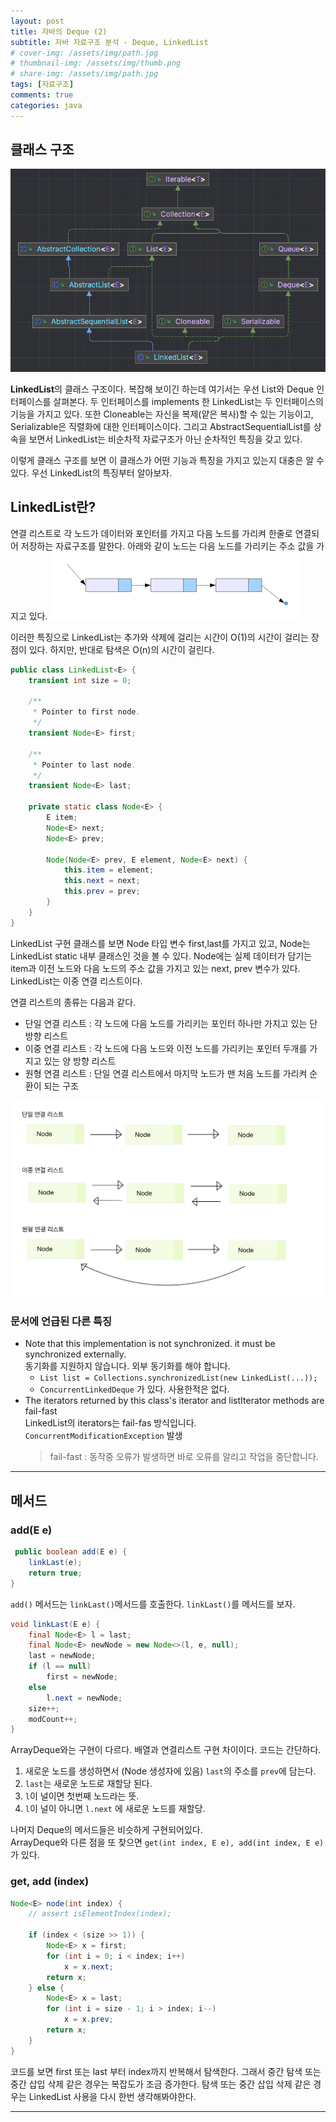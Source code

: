 ```yaml
---
layout: post
title: 자바의 Deque (2)
subtitle: 자바 자료구조 분석 - Deque, LinkedList
# cover-img: /assets/img/path.jpg
# thumbnail-img: /assets/img/thumb.png
# share-img: /assets/img/path.jpg
tags: [자료구조]
comments: true
categories: java
---
```



## 클래스 구조
![java-deque-2-picture-1.png](..%2F..%2Fassets%2Fimg%2Fposts%2Fjava-deque-2-picture-1.png)

**LinkedList**의 클래스 구조이다. 복잡해 보이긴 하는데 여기서는 우선 List와 Deque 인터페이스를 살펴본다.
두 인터페이스를 implements 한 LinkedList는 두 인터페이스의 기능을 가지고 있다.
또한 Cloneable는 자신을 복제(얕은 복사)할 수 있는 기능이고, Serializable은 직렬화에 대한 인터페이스이다.
그리고 AbstractSequentialList를 상속을 보면서 LinkedList는 비순차적 자료구조가 아닌 
순차적인 특징을 갖고 있다.  

이렇게 클래스 구조를 보면 이 클래스가 어떤 기능과 특징을 가지고 있는지 대충은 알 수 있다.
우선 LinkedList의 특징부터 알아보자.

## LinkedList란?
연결 리스트로 각 노드가 데이터와 포인터를 가지고 다음 노드를 가리켜 한줄로 연결되어 저장하는 자료구조를 말한다.
아래와 같이 노드는 다음 노드를 가리키는 주소 값을 가지고 있다.
![java-deque-2-picture-2.png](..%2F..%2Fassets%2Fimg%2Fposts%2Fjava-deque-2-picture-2.png)

이러한 특징으로 LinkedList는 추가와 삭제에 걸리는 시간이 O(1)의 시간이 걸리는 장점이 있다. 하지만, 반대로
탐색은 O(n)의 시간이 걸린다.

```java
public class LinkedList<E> {
    transient int size = 0;

    /**
     * Pointer to first node.
     */
    transient Node<E> first;

    /**
     * Pointer to last node.
     */
    transient Node<E> last;

    private static class Node<E> {
        E item;
        Node<E> next;
        Node<E> prev;

        Node(Node<E> prev, E element, Node<E> next) {
            this.item = element;
            this.next = next;
            this.prev = prev;
        }
    }
}


```
LinkedList 구현 클래스를 보면 Node 타입 변수 first,last를 가지고 있고, Node는 LinkedList static 내부 클래스인 것을 볼 수 있다.
Node에는 실제 데이터가 담기는 item과 이전 노드와 다음 노드의 주소 값을 가지고 있는 next, prev 변수가 있다.
LinkedList는 이중 연결 리스트이다.

연결 리스트의 종류는 다음과 같다.  
- 단일 연결 리스트 : 각 노드에 다음 노드를 가리키는 포인터 하나만 가지고 있는 단 방향 리스트  
- 이중 연결 리스트 : 각 노드에 다음 노드와 이전 노드를 가리키는 포인터 두개를 가지고 있는 양 방향 리스트  
- 원형 연결 리스트 : 단일 연결 리스트에서 마지막 노드가 맨 처음 노드를 가리켜 순환이 되는 구조  

![java-deque-2-picture-3.jpg](..%2F..%2Fassets%2Fimg%2Fposts%2Fjava-deque-2-picture-3.jpg)
### 문서에 언급된 다른 특징
- Note that this implementation is not synchronized. it must be synchronized externally.  
  동기화를 지원하지 않습니다. 외부 동기화를 해야 합니다. 
  - `List list = Collections.synchronizedList(new LinkedList(...));`
  - `ConcurrentLinkedDeque` 가 있다. 사용한적은 없다.
- The iterators returned by this class's iterator and listIterator methods are fail-fast  
  LinkedList의 iterators는 fail-fas 방식입니다. `ConcurrentModificationException` 발생
  > fail-fast : 동작중 오류가 발생하면 바로 오류를 알리고 작업을 중단합니다.


---

## 메서드
### add(E e)
```java
 public boolean add(E e) {
    linkLast(e);
    return true;
}
```
`add()` 메서드는 `linkLast()`메서드를 호출한다.
`linkLast()`를 메서드를 보자.
```java
void linkLast(E e) {
    final Node<E> l = last;
    final Node<E> newNode = new Node<>(l, e, null);
    last = newNode;
    if (l == null)
        first = newNode;
    else
        l.next = newNode;
    size++;
    modCount++;
}
```
ArrayDeque와는 구현이 다르다. 배열과 연결리스트 구현 차이이다.
코드는 간단하다. 
1. 새로운 노드를 생성하면서 (Node 생성자에 있음) `last`의 주소를 `prev`에 담는다.
2. `last`는 새로운 노드로 재할당 된다.
3. `l`이 널이면 첫번째 노드라는 뜻.
4. `l`이 널이 아니면 `l.next` 에 새로운 노드를 재할당.

나머지 Deque의 메서드들은 비슷하게 구현되어있다.  
ArrayDeque와 다른 점을 또 찾으면 `get(int index, E e), add(int index, E e)` 가 있다.

### get, add (index)
```java
Node<E> node(int index) {
    // assert isElementIndex(index);
    
    if (index < (size >> 1)) {
        Node<E> x = first;
        for (int i = 0; i < index; i++)
            x = x.next;
        return x;
    } else {
        Node<E> x = last;
        for (int i = size - 1; i > index; i--)
            x = x.prev;
        return x;
    }
}
```
코드를 보면 first 또는 last 부터 index까지 반복해서 탐색한다.
그래서 중간 탐색 또는 중간 삽입 삭제 같은 경우는 복잡도가 조금 증가한다.
탐색 또는 중간 삽입 삭제 같은 경우는 LinkedList 사용을 다시 한번 생각해봐야한다.

---